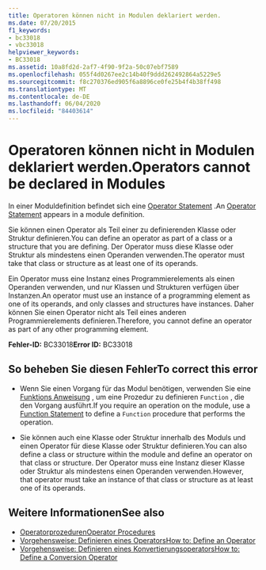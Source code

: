 ```yaml
---
title: Operatoren können nicht in Modulen deklariert werden.
ms.date: 07/20/2015
f1_keywords:
- bc33018
- vbc33018
helpviewer_keywords:
- BC33018
ms.assetid: 10a8fd2d-2af7-4f90-9f2a-50c07ebf7589
ms.openlocfilehash: 055f4d0267ee2c14b40f9ddd262492864a5229e5
ms.sourcegitcommit: f8c270376ed905f6a8896ce0fe25b4f4b38ff498
ms.translationtype: MT
ms.contentlocale: de-DE
ms.lasthandoff: 06/04/2020
ms.locfileid: "84403614"
---
```

# <a name="operators-cannot-be-declared-in-modules"></a><span data-ttu-id="45c05-102">Operatoren können nicht in Modulen deklariert werden.</span><span class="sxs-lookup"><span data-stu-id="45c05-102">Operators cannot be declared in Modules</span></span>
<span data-ttu-id="45c05-103">In einer Moduldefinition befindet sich eine [Operator Statement](../language-reference/statements/operator-statement.md) .</span><span class="sxs-lookup"><span data-stu-id="45c05-103">An [Operator Statement](../language-reference/statements/operator-statement.md) appears in a module definition.</span></span>  
  
 <span data-ttu-id="45c05-104">Sie können einen Operator als Teil einer zu definierenden Klasse oder Struktur definieren.</span><span class="sxs-lookup"><span data-stu-id="45c05-104">You can define an operator as part of a class or a structure that you are defining.</span></span> <span data-ttu-id="45c05-105">Der Operator muss diese Klasse oder Struktur als mindestens einen Operanden verwenden.</span><span class="sxs-lookup"><span data-stu-id="45c05-105">The operator must take that class or structure as at least one of its operands.</span></span>  
  
 <span data-ttu-id="45c05-106">Ein Operator muss eine Instanz eines Programmierelements als einen Operanden verwenden, und nur Klassen und Strukturen verfügen über Instanzen.</span><span class="sxs-lookup"><span data-stu-id="45c05-106">An operator must use an instance of a programming element as one of its operands, and only classes and structures have instances.</span></span> <span data-ttu-id="45c05-107">Daher können Sie einen Operator nicht als Teil eines anderen Programmierelements definieren.</span><span class="sxs-lookup"><span data-stu-id="45c05-107">Therefore, you cannot define an operator as part of any other programming element.</span></span>  
  
 <span data-ttu-id="45c05-108">**Fehler-ID:** BC33018</span><span class="sxs-lookup"><span data-stu-id="45c05-108">**Error ID:** BC33018</span></span>  
  
## <a name="to-correct-this-error"></a><span data-ttu-id="45c05-109">So beheben Sie diesen Fehler</span><span class="sxs-lookup"><span data-stu-id="45c05-109">To correct this error</span></span>  
  
- <span data-ttu-id="45c05-110">Wenn Sie einen Vorgang für das Modul benötigen, verwenden Sie eine [Funktions Anweisung](../language-reference/statements/function-statement.md) , um eine Prozedur zu definieren `Function` , die den Vorgang ausführt.</span><span class="sxs-lookup"><span data-stu-id="45c05-110">If you require an operation on the module, use a [Function Statement](../language-reference/statements/function-statement.md) to define a `Function` procedure that performs the operation.</span></span>  
  
- <span data-ttu-id="45c05-111">Sie können auch eine Klasse oder Struktur innerhalb des Moduls und einen Operator für diese Klasse oder Struktur definieren.</span><span class="sxs-lookup"><span data-stu-id="45c05-111">You can also define a class or structure within the module and define an operator on that class or structure.</span></span> <span data-ttu-id="45c05-112">Der Operator muss eine Instanz dieser Klasse oder Struktur als mindestens einen Operanden verwenden.</span><span class="sxs-lookup"><span data-stu-id="45c05-112">However, that operator must take an instance of that class or structure as at least one of its operands.</span></span>  
  
## <a name="see-also"></a><span data-ttu-id="45c05-113">Weitere Informationen</span><span class="sxs-lookup"><span data-stu-id="45c05-113">See also</span></span>

- [<span data-ttu-id="45c05-114">Operatorprozeduren</span><span class="sxs-lookup"><span data-stu-id="45c05-114">Operator Procedures</span></span>](../programming-guide/language-features/procedures/operator-procedures.md)
- [<span data-ttu-id="45c05-115">Vorgehensweise: Definieren eines Operators</span><span class="sxs-lookup"><span data-stu-id="45c05-115">How to: Define an Operator</span></span>](../programming-guide/language-features/procedures/how-to-define-an-operator.md)
- [<span data-ttu-id="45c05-116">Vorgehensweise: Definieren eines Konvertierungsoperators</span><span class="sxs-lookup"><span data-stu-id="45c05-116">How to: Define a Conversion Operator</span></span>](../programming-guide/language-features/procedures/how-to-define-a-conversion-operator.md)
